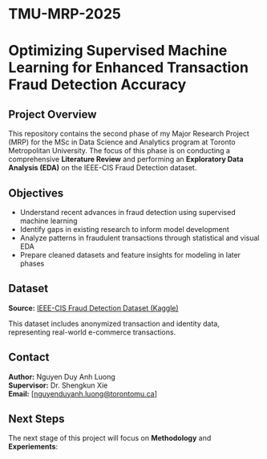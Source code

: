 # TMU-MRP-2025
# Optimizing Supervised Machine Learning for Enhanced Transaction Fraud Detection Accuracy
## Project Overview

This repository contains the second phase of my Major Research Project (MRP) for the MSc in Data Science and Analytics program at Toronto Metropolitan University. The focus of this phase is on conducting a comprehensive **Literature Review** and performing an **Exploratory Data Analysis (EDA)** on the IEEE-CIS Fraud Detection dataset.

## Objectives

- Understand recent advances in fraud detection using supervised machine learning
- Identify gaps in existing research to inform model development
- Analyze patterns in fraudulent transactions through statistical and visual EDA
- Prepare cleaned datasets and feature insights for modeling in later phases

## Dataset

**Source:** [IEEE-CIS Fraud Detection Dataset (Kaggle)](https://www.kaggle.com/competitions/ieee-fraud-detection/data)

This dataset includes anonymized transaction and identity data, representing real-world e-commerce transactions.

## Contact

**Author:** Nguyen Duy Anh Luong  
**Supervisor:** Dr. Shengkun Xie  
**Email:** [nguyenduyanh.luong@torontomu.ca]

## Next Steps

The next stage of this project will focus on **Methodology** and **Experiements**:
